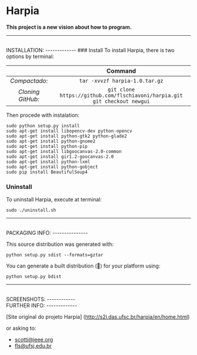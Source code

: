 Harpia
======

**This project is a new vision about how to program.**

-------------
</br>
INSTALLATION:
-------------
### Install
To install Harpia, there is two options by terminal:

| | Command |
| :---: | :---: |
| *Compactado:* | ``` tar -xvvzf harpia-1.0.tar.gz ``` |
| *Cloning GitHub:* | `git clone https://github.com/flschiavoni/harpia.git` </br> `git checkout newgui`|

Then procede with instalation:
```
sudo python setup.py install
sudo apt-get install libopencv-dev python-opencv
sudo apt-get install python-gtk2 python-glade2
sudo apt-get install python-gnome2
sudo apt-get install python-pip
sudo apt-get install libgoocanvas-2.0-common
sudo apt-get install gir1.2-goocanvas-2.0
sudo apt-get install python-lxml
sudo apt-get install python-gobject
sudo pip install BeautifulSoup4
```

### Uninstall
To uninstall Harpia, execute at terminal:
```
sudo ./uninstall.sh
```
--------------
</br>
PACKAGING INFO:
---------------

This source distribution was generated with:
```
python setup.py sdist --formats=gztar
```

You can generate a built distribution (:metal:) for your platform using:
```
python setup.py bdist
```
------------
</br>
SCREENSHOTS:
------------
</br>
FURTHER INFO:
-------------

[Site original do projeto Harpia]
(http://s2i.das.ufsc.br/harpia/en/home.html)

or asking to:
* scotti@ieee.org
* fls@ufsj.edu.br
